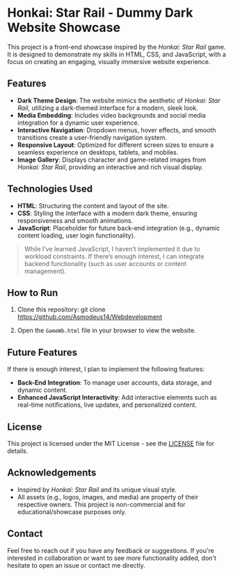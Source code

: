# Honkai: Star Rail - Dummy Dark Website Showcase

This project is a front-end showcase inspired by the *Honkai: Star Rail* game. It is designed to demonstrate my skills in HTML, CSS, and JavaScript, with a focus on creating an engaging, visually immersive website experience.

## Features

- **Dark Theme Design**: The website mimics the aesthetic of *Honkai: Star Rail*, utilizing a dark-themed interface for a modern, sleek look.
- **Media Embedding**: Includes video backgrounds and social media integration for a dynamic user experience.
- **Interactive Navigation**: Dropdown menus, hover effects, and smooth transitions create a user-friendly navigation system.
- **Responsive Layout**: Optimized for different screen sizes to ensure a seamless experience on desktops, tablets, and mobiles.
- **Image Gallery**: Displays character and game-related images from *Honkai: Star Rail*, providing an interactive and rich visual display.

## Technologies Used

- **HTML**: Structuring the content and layout of the site.
- **CSS**: Styling the interface with a modern dark theme, ensuring responsiveness and smooth animations.
- **JavaScript**: Placeholder for future back-end integration (e.g., dynamic content loading, user login functionality).
  
> While I’ve learned JavaScript, I haven’t implemented it due to workload constraints. If there’s enough interest, I can integrate backend functionality (such as user accounts or content management).

## How to Run

1. Clone this repository:
git clone https://github.com/Asmodeus14/Webdevelopment

2. Open the `GameWb.html` file in your browser to view the website.

## Future Features

If there is enough interest, I plan to implement the following features:
- **Back-End Integration**: To manage user accounts, data storage, and dynamic content.
- **Enhanced JavaScript Interactivity**: Add interactive elements such as real-time notifications, live updates, and personalized content.

## License

This project is licensed under the MIT License - see the [LICENSE](License) file for details.

## Acknowledgements

- Inspired by *Honkai: Star Rail* and its unique visual style.
- All assets (e.g., logos, images, and media) are property of their respective owners. This project is non-commercial and for educational/showcase purposes only.

## Contact

Feel free to reach out if you have any feedback or suggestions. If you're interested in collaboration or want to see more functionality added, don't hesitate to open an issue or contact me directly.
